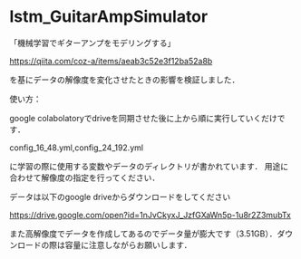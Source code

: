 # lstm_GuitarAmpSimulator

「機械学習でギターアンプをモデリングする」

https://qiita.com/coz-a/items/aeab3c52e3f12ba52a8b

を基にデータの解像度を変化させたときの影響を検証しました．

使い方：

google colabolatoryでdriveを同期させた後に上から順に実行していくだけです．

config_16_48.yml,config_24_192.yml

に学習の際に使用する変数やデータのディレクトリが書かれています．
用途に合わせて解像度の指定を行ってください．

データは以下のgoogle driveからダウンロードをしてください

https://drive.google.com/open?id=1nJvCkyxJ_JzfGXaWn5p-1u8r2Z3mubTx

また高解像度でデータを作成してあるのでデータ量が膨大です（3.51GB）．ダウンロードの際は容量に注意しながらお願いします．
